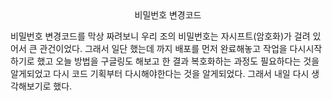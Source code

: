 <center>비밀번호 변경코드</center>

비밀번호 변경코드를 막상 짜려보니 우리 조의 비밀번호는 자시프트(암호화)가 걸려 있어서 큰 관건이었다. 그래서 일단 했는데 까지 배포를 먼저 완료해놓고 작업을 다시시작하기로 했고 오늘 방법을 구글링도 해보고 한 결과 복호화하는 과정도 필요하다는 것을 알게되었고 다시 코드 기획부터 다시해야한다는 것을 알게되었다. 그래서 내일 다시 생각해보기로 했다.